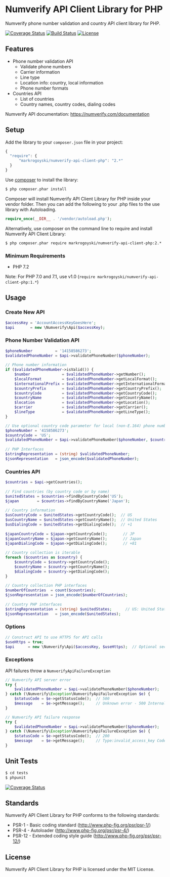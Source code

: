Numverify API Client Library for PHP
====================================

Numverify phone number validation and country API client library for PHP.

[![Coverage Status](https://coveralls.io/repos/github/markrogoyski/numverify-api-client-php/badge.svg?branch=master)](https://coveralls.io/github/markrogoyski/numverify-api-client-php?branch=master)
[![Build Status](https://travis-ci.org/markrogoyski/numverify-api-client-php.svg?branch=master)](https://travis-ci.org/markrogoyski/numverify-api-client-php)
[![License](https://poser.pugx.org/markrogoyski/math-php/license)](https://packagist.org/packages/markrogoyski/numverify-api-client-php)

Features
--------
 * Phone number validation API
   * Validate phone numbers
   * Carrier information
   * Line type
   * Location info: country, local information
   * Phone number formats
 * Countries API
   * List of countries
   * Country names, country codes, dialing codes
   
Numverify API documentation: https://numverify.com/documentation

Setup
-----

 Add the library to your `composer.json` file in your project:

```javascript
{
  "require": {
      "markrogoyski/numverify-api-client-php": "2.*"
  }
}
```

Use [composer](http://getcomposer.org) to install the library:

```bash
$ php composer.phar install
```

Composer will install Numverify API Client Library for PHP inside your vendor folder. Then you can add the following to your
.php files to the use library with Autoloading.

```php
require_once(__DIR__ . '/vendor/autoload.php');
```

Alternatively, use composer on the command line to require and install Numverify API Client Library:

```
$ php composer.phar require markrogoyski/numverify-api-client-php:2.*
```

### Minimum Requirements
 * PHP 7.2
 
 Note: For PHP 7.0 and 7.1, use v1.0 (`require markrogoyski/numverify-api-client-php:1.*`)

Usage
-----

### Create New API
```php
$accessKey = 'AccountAccessKeyGoesHere';
$api       = new \Numverify\Api($accessKey);
```
 
### Phone Number Validation API
```php
$phoneNumber          = '14158586273';
$validatedPhoneNumber = $api->validatePhoneNumber($phoneNumber);
 
// Phone number information
if ($validatedPhoneNumber->isValid()) {
    $number              = $validatedPhoneNumber->getNumber();               // 14158586273
    $localFormat         = $validatedPhoneNumber->getLocalFormat();          // 4158586273
    $internationalPrefix = $validatedPhoneNumber->getInternationalFormat();  // +14158586273
    $countryPrefix       = $validatedPhoneNumber->getCountryPrefix();        // +1
    $countryCode         = $validatedPhoneNumber->getCountryCode();          // US
    $countryName         = $validatedPhoneNumber->getCountryName();          // United States of America
    $location            = $validatedPhoneNumber->getLocation();             // Novato
    $carrier             = $validatedPhoneNumber->getCarrier();              // AT&T Mobility LLC
    $lineType            = $validatedPhoneNumber->getLineType();             // mobile
}

// Use optional country code parameter for local (non-E.164) phone numbers
$phoneNumber = '4158586273';
$countryCode = 'US';
$validatedPhoneNumber = $api->validatePhoneNumber($phoneNumber, $countryCode);
 
// PHP Interfaces
$stringRepresentation = (string) $validatedPhoneNumber;
$jsonRepresentation   = json_encode($validatedPhoneNumber);
``` 
 
### Countries API
```php
$countries = $api->getCountries();
 
// Find countries (by country code or by name)
$unitedStates = $countries->findByCountryCode('US');
$japan        = $countries->findByCountryName('Japan');
 
// Country information
$usCountryCode = $unitedStates->getCountryCode();  // US
$usCountryName = $unitedStates->getCountryName();  // United States
$usDialingCode = $unitedStates->getDialingCode();  // +1
 
$japanCountryCode = $japan->getCountryCode();       // JP
$japanCountryName = $japan->getCountryName();       // Japan
$japanDialingCode = $japan->getDialingCode();       // +81
 
// Country collection is iterable
foreach ($countries as $country) {
    $countryCode = $country->getCountryCode();
    $countryName = $country->getCountryName();
    $dialingCode = $country->getDialingCode();
}
 
// Country collection PHP interfaces
$numberOfCountries  = count($countries);
$jsonRepresentation = json_encode($numberOfCountries);
 
// Country PHP interfaces
$stringRepresentation = (string) $unitedStates;      // US: United States (+1)
$jsonRepresentation   = json_encode($unitedStates);
```

### Options
```php
// Construct API to use HTTPS for API calls
$useHttps = true;
$api      = new \Numverify\Api($accessKey, $useHttps);  // Optional second parameter
```

### Exceptions
API failures throw a ```NumverifyApiFailureException```
```php
// Numverify API server error
try {
    $validatedPhoneNumber = $api->validatePhoneNumber($phoneNumber);
} catch (\Numverify\Exception\NumverifyApiFailureException $e) {
    $statusCode = $e->getStatusCode();  // 500
    $message    = $e->getMessage();     // Unknown error - 500 Internal Server Error
}

// Numverify API failure response
try {
    $validatedPhoneNumber = $api->validatePhoneNumber($phoneNumber);
} catch (\Numverify\Exception\NumverifyApiFailureException $e) {
    $statusCode = $e->getStatusCode();  // 200
    $message    = $e->getMessage();     // Type:invalid_access_key Code:101 Info:You have not supplied a valid API Access Key.
}
```

Unit Tests
----------

```bash
$ cd tests
$ phpunit
```

[![Coverage Status](https://coveralls.io/repos/github/markrogoyski/numverify-api-client-php/badge.svg?branch=master)](https://coveralls.io/github/markrogoyski/numverify-api-client-php?branch=master)

Standards
---------

Numverify API Client Library for PHP conforms to the following standards:

 * PSR-1 - Basic coding standard (http://www.php-fig.org/psr/psr-1/)
 * PSR-4 - Autoloader (http://www.php-fig.org/psr/psr-4/)
 * PSR-12 - Extended coding style guide (http://www.php-fig.org/psr/psr-12/)

License
-------

Numverify API Client Library for PHP is licensed under the MIT License. 
